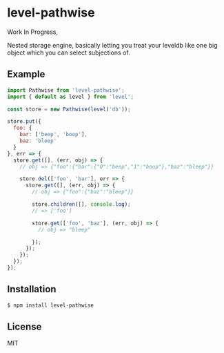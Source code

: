 
# level-pathwise

  Work In Progress,

  Nested storage engine, basically letting you treat your leveldb like one big object which you can select subjections of.

## Example

```js
import Pathwise from 'level-pathwise';
import { default as level } from 'level';

const store = new Pathwise(level('db'));

store.put({
  foo: {
    bar: ['beep', 'boop'],
    baz: 'bleep'  
  }
}, err => {
  store.get([], (err, obj) => {
    // obj => {"foo":{"bar":{"0":"beep","1":"boop"},"baz":"bleep"}}

    store.del(['foo', 'bar'], err => {
      store.get([], (err, obj) => {
        // obj => {"foo":{"baz":"bleep"}}

        store.children([], console.log);
        // => ['foo']

        store.get(['foo', 'baz'], (err, obj) => {
          // obj => "bleep"

        });
      });
    });
  });
});
```

## Installation

```bash
$ npm install level-pathwise
```

## License

  MIT

